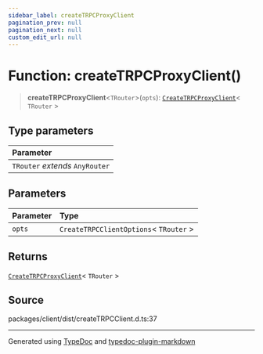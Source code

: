 ```yaml
---
sidebar_label: createTRPCProxyClient
pagination_prev: null
pagination_next: null
custom_edit_url: null
---
```


# Function: createTRPCProxyClient()

> **createTRPCProxyClient**\<`TRouter`\>(`opts`): [`CreateTRPCProxyClient`](../04-Type%20Aliases/01-type-alias.CreateTRPCProxyClient.md)< `TRouter` \>

## Type parameters

| Parameter                       |
| :------------------------------ |
| `TRouter` _extends_ `AnyRouter` |

## Parameters

| Parameter | Type                                    |
| :-------- | :-------------------------------------- |
| `opts`    | `CreateTRPCClientOptions`< `TRouter` \> |

## Returns

[`CreateTRPCProxyClient`](../04-Type%20Aliases/01-type-alias.CreateTRPCProxyClient.md)< `TRouter` \>

## Source

packages/client/dist/createTRPCClient.d.ts:37

---

Generated using [TypeDoc](https://typedoc.org/) and [typedoc-plugin-markdown](https://www.npmjs.com/package/typedoc-plugin-markdown)
